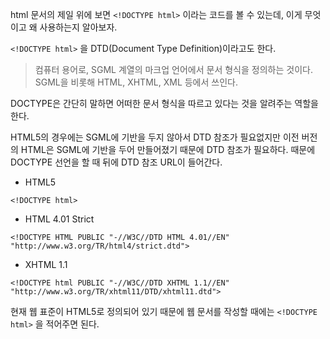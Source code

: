 html 문서의 제일 위에 보면 `<!DOCTYPE html>` 이라는 코드를 볼 수 있는데, 이게 무엇이고 왜 사용하는지 알아보자.

`<!DOCTYPE html>` 을 DTD(Document Type Definition)이라고도 한다. 
> 컴퓨터 용어로, SGML 계열의 마크업 언어에서 문서 형식을 정의하는 것이다. SGML을 비롯해 HTML, XHTML, XML 등에서 쓰인다.

DOCTYPE은 간단히 말하면 어떠한 문서 형식을 따르고 있다는 것을 알려주는 역할을 한다.

HTML5의 경우에는 SGML에 기반을 두지 않아서 DTD 참조가 필요없지만 이전 버전의 HTML은 SGML에 기반을 두어 만들어졌기 때문에 DTD 참조가 필요하다. 때문에 DOCTYPE 선언을 할 때 뒤에 DTD 참조 URL이 들어간다.

* HTML5
```
<!DOCTYPE html>
```

* HTML 4.01 Strict
```
<!DOCTYPE HTML PUBLIC "-//W3C//DTD HTML 4.01//EN" "http://www.w3.org/TR/html4/strict.dtd">
```

* XHTML 1.1
```
<!DOCTYPE html PUBLIC "-//W3C//DTD XHTML 1.1//EN" "http://www.w3.org/TR/xhtml11/DTD/xhtml11.dtd">
```

현재 웹 표준이 HTML5로 정의되어 있기 때문에 웹 문서를 작성할 때에는 `<!DOCTYPE html>` 을 적어주면 된다.
